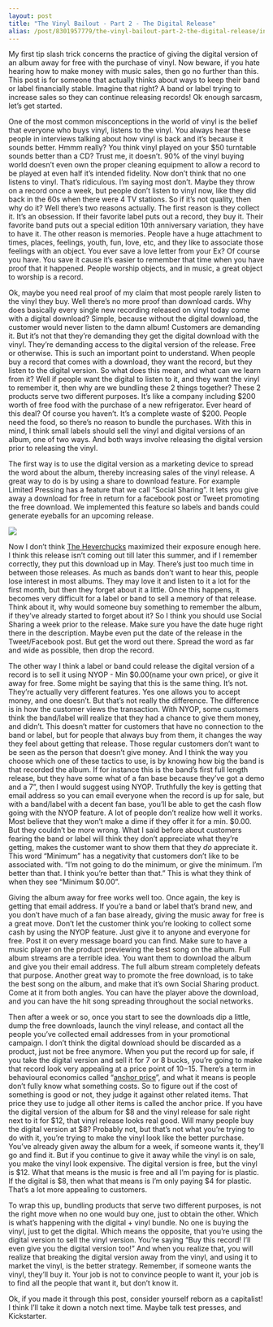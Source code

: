 ```yaml
---
layout: post
title: "The Vinyl Bailout - Part 2 - The Digital Release"
alias: /post/8301957779/the-vinyl-bailout-part-2-the-digital-release/index.html
---
```


My first tip slash trick concerns the practice of giving the digital version of an album away for free with the purchase of vinyl. Now beware, if you hate hearing how to make money with music sales, then go no further than this. This post is for someone that actually thinks about ways to keep their band or label financially stable. Imagine that right? A band or label trying to increase sales so they can continue releasing records! Ok enough sarcasm, let’s get started.

One of the most common misconceptions in the world of vinyl is the belief that everyone who buys vinyl, listens to the vinyl. You always hear these people in interviews talking about how vinyl is back and it’s because it sounds better. Hmmm really? You think vinyl played on your $50 turntable sounds better than a CD? Trust me, it doesn’t. 90% of the vinyl buying world doesn’t even own the proper cleaning equipment to allow a record to be played at even half it’s intended fidelity.&nbsp;Now don’t think that no one listens to vinyl. That’s ridiculous. I’m saying most don’t. Maybe they throw on a record once a week, but people don’t listen to vinyl now, like they did back in the 60s when there were 4&nbsp;TV stations. So if it’s not quality, then why do it? Well there’s two reasons actually. The first reason is they collect it. It’s an obsession. If their favorite label puts out a record, they buy it. Their favorite band puts out a special edition 10th anniversary variation, they have to have it. The other reason is memories. People have a huge attachment to times, places, feelings, youth, fun, love, etc, and they like to associate those feelings with an object. You ever save a love letter from your Ex? Of course you have. You save it cause it’s easier to remember that time when you have proof that it happened. People worship objects, and in music, a great object to worship is a record.

Ok, maybe you need real proof of my claim that most people rarely listen to the vinyl they buy. Well there’s no more proof than download cards. Why does basically every single new recording released on vinyl today come with a digital download? Simple, because without the digital download, the customer would never listen to the damn album! Customers are demanding it. But it’s not that they’re demanding they get the digital download with the vinyl. They’re demanding access to the digital version of the release. Free or otherwise. This is such an important point to understand. When people buy a record that comes with a download, they want the record, but they listen to the digital version. So what does this mean, and what can we learn from it? Well if people want the digital to listen to it, and they want the vinyl to remember it, then why are we bundling these 2 things together? These 2 products serve two different purposes. It’s like a company including $200 worth of free food with the purchase of a new refrigerator. Ever heard of this deal? Of course you haven’t. It’s a complete waste of $200. People need the food, so there’s no reason to bundle the purchases. With this in mind, I think small labels should sell the vinyl and digital versions of an album, one of two ways. And both ways involve releasing the digital version prior to releasing the vinyl.

The first way is to use the digital version as a marketing device to spread the word about the album, thereby increasing sales of the vinyl release. A great way to do is by using a share to download feature. For example Limited Pressing has a feature that we call “Social Sharing”. It lets you give away a download for free in return for a facebook post or Tweet promoting the free download. We implemented this feature so labels and bands could generate eyeballs for an upcoming release.

<p class="image">
  <img src="http://media.tumblr.com/tumblr_lp7jopUyTE1qlyu5j.png"/>
</p>

Now I don’t think <a href="http://thehaverchucks.limitedpressing.com/products/10312" target="_blank">The Heverchucks</a> maximized their exposure enough here. I think this release isn’t coming out till later this summer, and if I remember correctly,&nbsp;they put this download up in May. There’s just too much time in between those releases. As much as bands don’t want to hear this, people lose interest in most albums. They may love it and listen to it a lot for the first month, but then they forget about it a little. Once this happens, it becomes very difficult for a label or band to sell a memory of that release. Think about it, why would someone buy something to remember the album, if they’ve already started to forget about it? So I think you should use Social Sharing a week prior to the release. Make sure you have the date huge right there in the description. Maybe even put the date of the release in the Tweet/Facebook post. But get the word out there. Spread the word as far and wide as possible, then drop the record.

The other way I think a label or band could release the digital version of a record is to sell it using NYOP - Min $0.00(name your own price), or give it away for free. Some might be saying that this is the same thing. It’s not. They’re actually very different features. Yes one allows you to accept money, and one doesn’t. But that’s not really the difference. The difference is in how the customer views the transaction. With NYOP, some customers think the band/label will realize that they had a chance to give them money, and didn’t. This doesn’t matter for customers that have no connection to the band or label, but for people that always buy from them, it changes the way they feel about getting that release. Those regular customers don’t want to be seen as the person that doesn’t give money. And I think the way you choose which one of these tactics to use, is by knowing how big the band is that recorded the album. If for instance this is the band’s first full length release, but they have some what of a fan base because they’ve got a demo and a 7”, then I would suggest using NYOP. Truthfully the key is getting that email address so you can email everyone when the record is up for sale, but with a band/label with a decent fan base, you’ll be able to get the cash flow going with the NYOP feature. A lot of people don’t realize how well it works. Most believe that they won’t make a dime if they offer it for a min. $0.00. But they couldn’t be more wrong. What I said before about customers fearing the band or label will think they don’t appreciate what they’re getting, makes the customer want to show them that they <em>do</em> appreciate it. This word “Minimum” has a negativity that customers don’t like to be associated with. “I’m not going to do the minimum, or give the minimum. I’m better than that. I think you’re better than that.” This is what they think of when they see “Minimum $0.00”.

Giving the album away for free works well too. Once again, the key is getting that email address. If you’re a band or label that’s brand new, and you don’t have much of a fan base already, giving the music away for free is a great move. Don’t let the customer think you’re looking to collect some cash by using the NYOP feature. Just give it to anyone and everyone for free. Post it on every message board you can find. Make sure to have a music player on the product previewing the best song on the album. Full album streams are a terrible idea. You want them to download the album and give you their email address. The full album stream completely defeats that purpose. Another great way to promote the free download, is to take the best song on the album, and make that it’s own Social Sharing product. Come at it from both angles. You can have the player above the download, and you can have the hit song spreading throughout the social networks.

Then after a week or so, once you start to see the downloads dip a little, dump the free downloads, launch the vinyl release, and contact all the people you’ve collected email addresses from in your promotional campaign. I don’t think the digital download should be discarded as a product, just not be free anymore. When you put the record up for sale, if you take the digital version and sell it for 7 or 8 bucks, you’re going to make that record look very appealing at a price point of $10-$15. There’s a term in behavioural economics called “<a href="http://en.wikipedia.org/wiki/Anchoring" target="_blank">anchor price</a>”, and what it means is people don’t fully know what something costs. So to figure out if the cost of something is good or not, they judge it against other related items. That price they use to judge all other items is called the anchor price. If you have the digital version of the album for $8 and the vinyl release for sale right next to it for $12, that vinyl release looks real good. Will many people buy the digital version at $8? Probably not, but that’s not what you’re trying to do with it, you’re trying to make the vinyl look like the better purchase. You’ve already given away the album for a week, if someone wants it, they’ll go and find it. But if you continue to give it away while the vinyl is on sale, you make the vinyl look expensive. The digital version is free, but the vinyl is $12. What that means is the music is free and all I’m paying for is plastic. If the digital is $8, then what that means is I’m only paying $4 for plastic. That’s a lot more appealing to customers.

To wrap this up, bundling products that serve two different purposes, is not the right move when no one would buy one, just to obtain the other. Which is what’s happening with the digital + vinyl bundle. No one is buying the vinyl, just to get the digital. Which means the opposite, that you’re using the digital version to sell the vinyl version. You’re saying “Buy this record! I’ll even give you the digital version too!” And when you realize that, you will realize that breaking the digital version away from the vinyl, and using it to market the vinyl, is the better strategy. Remember, if someone wants the vinyl, they’ll buy it. Your job is not to convince people to want it, your job is to find all the people that want it, but don’t know it.

Ok, if you made it through this post, consider yourself reborn as a capitalist! I think I’ll take it down a notch next time. Maybe talk test presses, and Kickstarter.